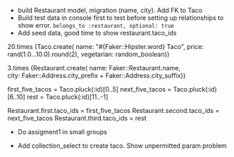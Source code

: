 - build Restaurant model, migration (name, city).  Add FK to Taco
- Build test data in console first to test before setting up relationships to show error.   `belongs_to :restaurant, optional: true`
- Add seed data, good time to show restaurant.taco_ids

20.times {Taco.create(
    name: "#{Faker::Hipster.word} Taco",
    price: rand(1.0...10.0).round(2),
    vegetarian: random_boolean)}

3.times {Restaurant.create(
    name: Faker::Restaurant.name,    
    city: Faker::Address.city_prefix + Faker::Address.city_suffix)}


first_five_tacos = Taco.pluck(:id)[0..5]
next_five_tacos = Taco.pluck(:id)[6..10]
rest = Taco.pluck(:id)[11..-1]

Restaurant.first.taco_ids = first_five_tacos
Restaurant.second.taco_ids = next_five_tacos
Restaurant.third.taco_ids = rest


- Do assigment1 in small groups

- Add collection_select to create taco.  Show unpermitted param problem